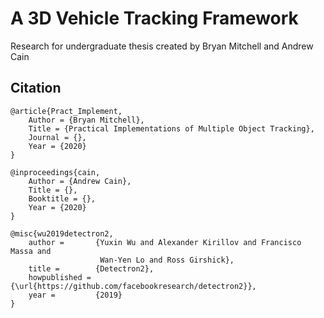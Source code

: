 # A 3D Vehicle Tracking Framework
Research for undergraduate thesis created by Bryan Mitchell and Andrew Cain

## Citation

    @article{Pract_Implement,
        Author = {Bryan Mitchell},
        Title = {Practical Implementations of Multiple Object Tracking},
        Journal = {},
        Year = {2020}
    }

    @inproceedings{cain,
        Author = {Andrew Cain},
        Title = {},
        Booktitle = {},
        Year = {2020}
    }

    @misc{wu2019detectron2,
        author =       {Yuxin Wu and Alexander Kirillov and Francisco Massa and
                        Wan-Yen Lo and Ross Girshick},
        title =        {Detectron2},
        howpublished = {\url{https://github.com/facebookresearch/detectron2}},
        year =         {2019}
    }
